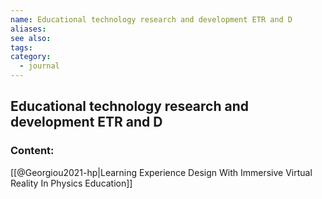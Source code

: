 ```yaml
---
name: Educational technology research and development ETR and D
aliases:
see also:
tags:
category:
  - journal
---
```


## Educational technology research and development ETR and D

### Content:
[[@Georgiou2021-hp|Learning Experience Design With Immersive Virtual Reality In Physics Education]]